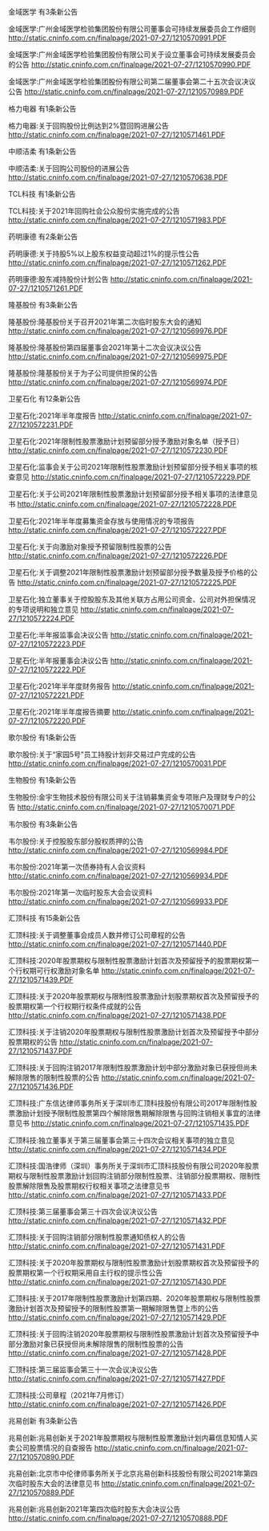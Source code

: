 金域医学 有3条新公告 

金域医学:广州金域医学检验集团股份有限公司董事会可持续发展委员会工作细则 http://static.cninfo.com.cn/finalpage/2021-07-27/1210570991.PDF 

金域医学:广州金域医学检验集团股份有限公司关于设立董事会可持续发展委员会的公告 http://static.cninfo.com.cn/finalpage/2021-07-27/1210570990.PDF 

金域医学:广州金域医学检验集团股份有限公司第二届董事会第二十五次会议决议公告 http://static.cninfo.com.cn/finalpage/2021-07-27/1210570989.PDF 

格力电器 有1条新公告 

格力电器:关于回购股份比例达到2%暨回购进展公告 http://static.cninfo.com.cn/finalpage/2021-07-27/1210571461.PDF 

中顺洁柔 有1条新公告 

中顺洁柔:关于回购公司股份的进展公告 http://static.cninfo.com.cn/finalpage/2021-07-27/1210570638.PDF 

TCL科技 有1条新公告 

TCL科技:关于2021年回购社会公众股份实施完成的公告 http://static.cninfo.com.cn/finalpage/2021-07-27/1210571983.PDF 

药明康德 有2条新公告 

药明康德:关于持股5%以上股东权益变动超过1%的提示性公告 http://static.cninfo.com.cn/finalpage/2021-07-27/1210571262.PDF 

药明康德:股东减持股份计划公告 http://static.cninfo.com.cn/finalpage/2021-07-27/1210571261.PDF 

隆基股份 有3条新公告 

隆基股份:隆基股份关于召开2021年第二次临时股东大会的通知 http://static.cninfo.com.cn/finalpage/2021-07-27/1210569976.PDF 

隆基股份:隆基股份第四届董事会2021年第十二次会议决议公告 http://static.cninfo.com.cn/finalpage/2021-07-27/1210569975.PDF 

隆基股份:隆基股份关于为子公司提供担保的公告 http://static.cninfo.com.cn/finalpage/2021-07-27/1210569974.PDF 

卫星石化 有12条新公告 

卫星石化:2021年半年度报告 http://static.cninfo.com.cn/finalpage/2021-07-27/1210572231.PDF 

卫星石化:2021年限制性股票激励计划预留部分授予激励对象名单（授予日） http://static.cninfo.com.cn/finalpage/2021-07-27/1210572230.PDF 

卫星石化:监事会关于公司2021年限制性股票激励计划预留部分授予相关事项的核查意见 http://static.cninfo.com.cn/finalpage/2021-07-27/1210572229.PDF 

卫星石化:关于公司2021年限制性股票激励计划预留部分授予相关事项的法律意见书 http://static.cninfo.com.cn/finalpage/2021-07-27/1210572228.PDF 

卫星石化:2021年半年度募集资金存放与使用情况的专项报告 http://static.cninfo.com.cn/finalpage/2021-07-27/1210572227.PDF 

卫星石化:关于向激励对象授予预留限制性股票的公告 http://static.cninfo.com.cn/finalpage/2021-07-27/1210572226.PDF 

卫星石化:关于调整2021年限制性股票激励计划预留部分授予数量及授予价格的公告 http://static.cninfo.com.cn/finalpage/2021-07-27/1210572225.PDF 

卫星石化:独立董事关于控股股东及其他关联方占用公司资金、公司对外担保情况的专项说明和独立意见 http://static.cninfo.com.cn/finalpage/2021-07-27/1210572224.PDF 

卫星石化:半年报监事会决议公告 http://static.cninfo.com.cn/finalpage/2021-07-27/1210572223.PDF 

卫星石化:半年报董事会决议公告 http://static.cninfo.com.cn/finalpage/2021-07-27/1210572222.PDF 

卫星石化:2021年半年度财务报告 http://static.cninfo.com.cn/finalpage/2021-07-27/1210572221.PDF 

卫星石化:2021年半年度报告摘要 http://static.cninfo.com.cn/finalpage/2021-07-27/1210572220.PDF 

歌尔股份 有1条新公告 

歌尔股份:关于“家园5号”员工持股计划非交易过户完成的公告 http://static.cninfo.com.cn/finalpage/2021-07-27/1210570031.PDF 

生物股份 有1条新公告 

生物股份:金宇生物技术股份有限公司关于注销募集资金专项账户及理财专户的公告 http://static.cninfo.com.cn/finalpage/2021-07-27/1210570071.PDF 

韦尔股份 有3条新公告 

韦尔股份:关于控股股东部分股权质押的公告 http://static.cninfo.com.cn/finalpage/2021-07-27/1210569984.PDF 

韦尔股份:2021年第一次债券持有人会议资料 http://static.cninfo.com.cn/finalpage/2021-07-27/1210569934.PDF 

韦尔股份:2021年第一次临时股东大会会议资料 http://static.cninfo.com.cn/finalpage/2021-07-27/1210569933.PDF 

汇顶科技 有15条新公告 

汇顶科技:关于调整董事会成员人数并修订公司章程的公告 http://static.cninfo.com.cn/finalpage/2021-07-27/1210571440.PDF 

汇顶科技:2020年股票期权与限制性股票激励计划首次及预留授予的股票期权第一个行权期可行权激励对象名单 http://static.cninfo.com.cn/finalpage/2021-07-27/1210571439.PDF 

汇顶科技:关于2020年股票期权与限制性股票激励计划股票期权首次及预留授予的股票期权第一个行权期行权条件成就的公告 http://static.cninfo.com.cn/finalpage/2021-07-27/1210571438.PDF 

汇顶科技:关于注销2020年股票期权与限制性股票激励计划首次及预留授予中部分股票期权的公告 http://static.cninfo.com.cn/finalpage/2021-07-27/1210571437.PDF 

汇顶科技:关于回购注销2017年限制性股票激励计划中部分激励对象已获授但尚未解除限售的限制性股票的公告 http://static.cninfo.com.cn/finalpage/2021-07-27/1210571436.PDF 

汇顶科技:广东信达律师事务所关于深圳市汇顶科技股份有限公司2017年限制性股票激励计划授予限制性股票第四个解除限售期解除限售与回购注销相关事宜的法律意见书 http://static.cninfo.com.cn/finalpage/2021-07-27/1210571435.PDF 

汇顶科技:独立董事关于第三届董事会第三十四次会议相关事项的独立意见 http://static.cninfo.com.cn/finalpage/2021-07-27/1210571434.PDF 

汇顶科技:国浩律师（深圳）事务所关于深圳市汇顶科技股份有限公司2020年股票期权与限制性股票激励计划回购注销部分限制性股票、注销部分股票期权、限制性股票解除限售及股票期权行权相关事项之法律意见书 http://static.cninfo.com.cn/finalpage/2021-07-27/1210571433.PDF 

汇顶科技:第三届董事会第三十四次会议决议公告 http://static.cninfo.com.cn/finalpage/2021-07-27/1210571432.PDF 

汇顶科技:关于回购注销部分限制性股票通知债权人的公告 http://static.cninfo.com.cn/finalpage/2021-07-27/1210571431.PDF 

汇顶科技:关于2020年股票期权与限制性股票激励计划股票期权首次及预留授予的股票期权第一个行权期采用自主行权的提示性公告 http://static.cninfo.com.cn/finalpage/2021-07-27/1210571430.PDF 

汇顶科技:关于2017年限制性股票激励计划第四期、2020年股票期权与限制性股票激励计划首次及预留授予的限制性股票第一期解除限售暨上市的公告 http://static.cninfo.com.cn/finalpage/2021-07-27/1210571429.PDF 

汇顶科技:关于回购注销2020年股票期权与限制性股票激励计划首次及预留授予中部分激励对象已获授但尚未解除限售的限制性股票的公告 http://static.cninfo.com.cn/finalpage/2021-07-27/1210571428.PDF 

汇顶科技:第三届监事会第三十一次会议决议公告 http://static.cninfo.com.cn/finalpage/2021-07-27/1210571427.PDF 

汇顶科技:公司章程（2021年7月修订） http://static.cninfo.com.cn/finalpage/2021-07-27/1210571426.PDF 

兆易创新 有3条新公告 

兆易创新:兆易创新关于2021年股票期权与限制性股票激励计划内幕信息知情人买卖公司股票情况的自查报告 http://static.cninfo.com.cn/finalpage/2021-07-27/1210570890.PDF 

兆易创新:北京市中伦律师事务所关于北京兆易创新科技股份有限公司2021年第四次临时股东大会的法律意见书 http://static.cninfo.com.cn/finalpage/2021-07-27/1210570889.PDF 

兆易创新:兆易创新2021年第四次临时股东大会决议公告 http://static.cninfo.com.cn/finalpage/2021-07-27/1210570888.PDF 

